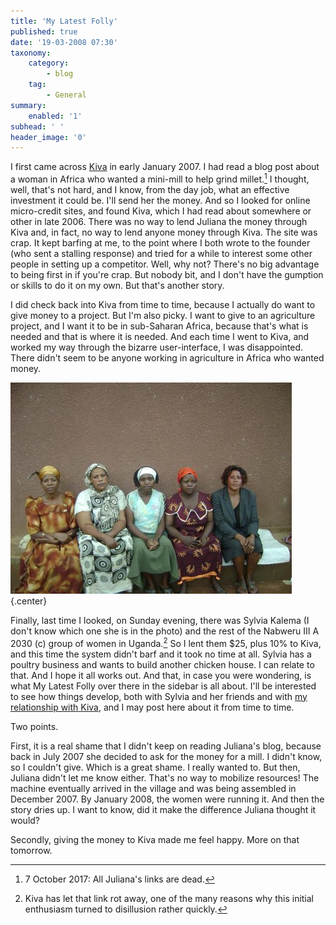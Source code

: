 ```yaml
---
title: 'My Latest Folly'
published: true
date: '19-03-2008 07:30'
taxonomy:
    category:
        - blog
    tag:
        - General
summary:
    enabled: '1'
subhead: ' '
header_image: '0'
---
```


I first came across [Kiva](http://www.kiva.org/) in early January 2007. I had read a blog post about a woman in Africa who wanted a mini-mill to help grind millet.[^1] I thought, well, that's not hard, and I know, from the day job, what an effective investment it could be. I'll send her the money. And so I looked for online micro-credit sites, and found Kiva, which I had read about somewhere or other in late 2006. There was no way to lend Juliana the money through Kiva and, in fact, no way to lend anyone money through Kiva. The site was crap. It kept barfing at me, to the point where I both wrote to the founder (who sent a stalling response) and tried for a while to interest some other people in setting up a competitor. Well, why not? There's no big advantage to being first in if you're crap. But nobody bit, and I don't have the gumption or skills to do it on my own. But that's another story.

I did check back into Kiva from time to time, because I actually do want to give money to a project. But I'm also picky. I want to give to an agriculture project, and I want it to be in sub-Saharan Africa, because that's what is needed and that is where it is needed. And each time I went to Kiva, and worked my way through the bizarre user-interface, I was disappointed. There didn't seem to be anyone working in agriculture in Africa who wanted money.

![Nabweru III](119234.jpg){.center} 

Finally, last time I looked, on Sunday evening, there was Sylvia Kalema (I don't know which one she is in the photo) and the rest of the Nabweru III A 2030 (c) group of women in Uganda.[^2] So I lent them $25, plus 10% to Kiva, and this time the system didn't barf and it took no time at all. Sylvia has a poultry business and wants to build another chicken house. I can relate to that. And I hope it all works out. And that, in case you were wondering, is what My Latest Folly over there in the sidebar is all about. I'll be interested to see how things develop, both with Sylvia and her friends and with [my relationship with Kiva](http://www.kiva.org/lender/jeremy3823), and I may post here about it from time to time.

Two points.

First, it is a real shame that I didn't keep on reading Juliana's blog, because back in July 2007 she decided to ask for the money for a mill. I didn't know, so I couldn't give. Which is a great shame. I really wanted to. But then, Juliana didn't let me know either. That's no way to mobilize resources! The machine eventually arrived in the village and was being assembled in December 2007. By January 2008, the women were running it. And then the story dries up. I want to know, did it make the difference Juliana thought it would?

Secondly, giving the money to Kiva made me feel happy. More on that tomorrow.

[^1]: 7 October 2017: All Juliana's links are dead.

[^2]: Kiva has let that link rot away, one of the many reasons why this initial enthusiasm turned to disillusion rather quickly.

